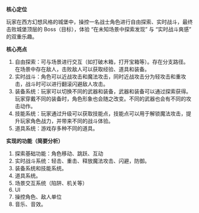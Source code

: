 **核心定位**

玩家在西方幻想风格的城堡中，操控一名战士角色进行自由探索、实时战斗，最终击败城堡顶层的 Boss（目标），体验 “在未知场景中探索发现” 与 “实时战斗爽感” 的双重乐趣。

**核心亮点**

1.  自由探索：可与场景进行交互（如打破木箱，打开宝箱等）。存在分支路径。在场景中存在敌人，击败敌人可以获取经验、道具和装备。
2.  实时战斗：角色可以近战攻击和魔法攻击，同时近战攻击分为轻攻击和重攻击，战斗时可以进行翻滚闪避敌人攻击。
3.  装备系统：玩家可以切换不同的武器和装备，武器和装备可以通过探索获得。玩家穿戴不同的装备时，角色形象也会随之改变。不同的武器也会有不同的攻击动作。
4.  技能系统：玩家通过升级可以获取技能点，技能点可以用于解锁魔法攻击，提升玩家角色战力，并带来不同的战斗体验。
5.  道具系统：游戏存多种不同的道具。

**实现的功能（简要分析）**

1.  探索基础功能：角色移动、跳跃、互动
2.  实时战斗系统：轻击、重击、释放魔法攻击、闪避，防御。
3.  装备系统和技能系统。
4.  道具系统。
5.  场景交互系统（陷阱、机关等）
6.  UI
7.  操控角色、敌人单位
8.  音乐、音效。